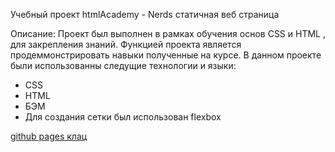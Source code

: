 Учебный проект htmlAcademy - Nerds статичная веб страница

Описание: 
Проект был выполнен в рамках обучения основ CSS и HTML , для закрепления знаний.
Функцией проекта является продеммонстрировать навыки полученные на курсе. В данном проекте были использованны следущие технологии и языки: 
* CSS
* HTML
* БЭМ 
* Для создания сетки был использован flexbox

[github pages клац](https://polezhaevr.github.io/polezhaevr_nerds.github.io/)

